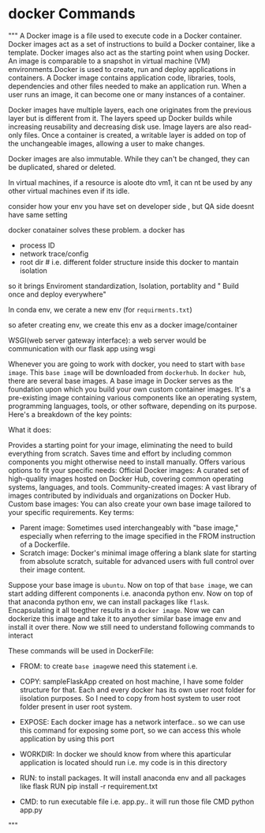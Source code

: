 # docker Commands

"""
A Docker image is a file used to execute code in a Docker container. Docker images act as a set of instructions to build a Docker container, like a template. Docker images also act as the starting point when using Docker. An image is comparable to a snapshot in virtual machine (VM) environments.Docker is used to create, run and deploy applications in containers. A Docker image contains application code, libraries, tools, dependencies and other files needed to make an application run. When a user runs an image, it can become one or many instances of a container.

Docker images have multiple layers, each one originates from the previous layer but is different from it. The layers speed up Docker builds while increasing reusability and decreasing disk use. Image layers are also read-only files. Once a container is created, a writable layer is added on top of the unchangeable images, allowing a user to make changes.

Docker images are also immutable. While they can't be changed, they can be duplicated, shared or deleted.

In virtual machines, if a resource is aloote dto vm1, it can nt be used by any other virtual machines even if its idle.

consider how your env you have set on developer side , but QA side doesnt have same setting

docker conatainer solves these problem. a docker has

- process ID
- network trace/config
- root dir # i.e. different folder structure inside this docker to mantain isolation

so it brings Enviroment standardization, Isolation, portablity and " Build once and deploy everywhere"

In conda env, we cerate a new env (for `requirments.txt`)

so afeter creating env, we create this env as a docker image/container

WSGI(web server gateway interface): a web server would be communication with our flask app using wsgi

Whenever you are going to work with docker, you need to start with `base image`. This `base image` will be downloaded from `dockerhub`. In `docker hub`, there are several base images. A base image in Docker serves as the foundation upon which you build your own custom container images. It's a pre-existing image containing various components like an operating system, programming languages, tools, or other software, depending on its purpose. Here's a breakdown of the key points:

What it does:

Provides a starting point for your image, eliminating the need to build everything from scratch.
Saves time and effort by including common components you might otherwise need to install manually.
Offers various options to fit your specific needs:
Official Docker images: A curated set of high-quality images hosted on Docker Hub, covering common operating systems, languages, and tools.
Community-created images: A vast library of images contributed by individuals and organizations on Docker Hub.
Custom base images: You can also create your own base image tailored to your specific requirements.
Key terms:

- Parent image: Sometimes used interchangeably with "base image," especially when referring to the image specified in the FROM instruction of a Dockerfile.
- Scratch image: Docker's minimal image offering a blank slate for starting from absolute scratch, suitable for advanced users with full control over their image content.

Suppose your base image is `ubuntu`. Now on top of that `base image`, we can start adding different components i.e. anaconda python env. Now on top of that anaconda python env, we can install packages like `flask`. Encapsulating it all toegther results in a `docker image`. Now we can dockerize this image and take it to anyother similar base image env and install it over there. Now we still need to understand following commands to interact

These commands will be used in DockerFile:

- FROM: to create `base image`we need this statement i.e.

- COPY: sampleFlaskApp created on host machine, I have some folder structure for that. Each and every docker has its own user root folder for iisolation purposes. So I need to copy from host system to user root folder present in user root system.

- EXPOSE: Each docker image has a network interface.. so we can use this command for exposing some port, so we can access this whole application by using this port

- WORKDIR: In docker we should know from where this aparticular application is located should run i.e. my code is in this directory

- RUN: to install packages. It will install anaconda env and all packages like flask
  RUN pip install -r requirement.txt

- CMD: to run executable file i.e. app.py.. it will run those file
  CMD python app.py

"""
